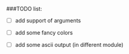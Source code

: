 ###TODO list:

- [ ] add support of arguments
- [ ] add some fancy colors
- [ ] add some ascii output (in different module)

